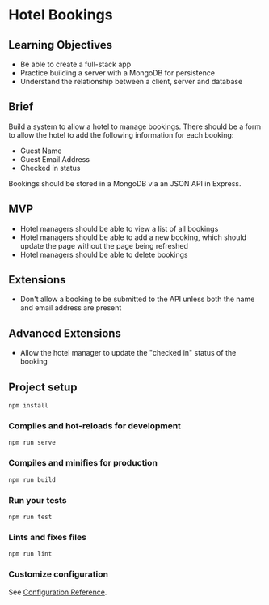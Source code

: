 # Hotel Bookings

## Learning Objectives

- Be able to create a full-stack app
- Practice building a server with a MongoDB for persistence
- Understand the relationship between a client, server and database

## Brief

Build a system to allow a hotel to manage bookings. There should be a form to allow the hotel to add the following information for each booking:

- Guest Name
- Guest Email Address
- Checked in status

Bookings should be stored in a MongoDB via an JSON API in Express.

## MVP

- Hotel managers should be able to view a list of all bookings
- Hotel managers should be able to add a new booking, which should update the page without the page being refreshed
- Hotel managers should be able to delete bookings 

## Extensions

- Don't allow a booking to be submitted to the API unless both the name and email address are present


## Advanced Extensions

- Allow the hotel manager to update the "checked in" status of the booking


## Project setup
```
npm install
```

### Compiles and hot-reloads for development
```
npm run serve
```

### Compiles and minifies for production
```
npm run build
```

### Run your tests
```
npm run test
```

### Lints and fixes files
```
npm run lint
```

### Customize configuration
See [Configuration Reference](https://cli.vuejs.org/config/).
